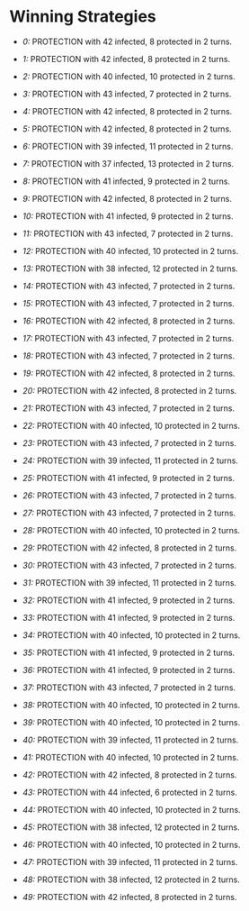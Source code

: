 # Winning Strategies

* _0:_ PROTECTION with 42 infected, 8 protected in 2 turns.


* _1:_ PROTECTION with 42 infected, 8 protected in 2 turns.


* _2:_ PROTECTION with 40 infected, 10 protected in 2 turns.


* _3:_ PROTECTION with 43 infected, 7 protected in 2 turns.


* _4:_ PROTECTION with 42 infected, 8 protected in 2 turns.


* _5:_ PROTECTION with 42 infected, 8 protected in 2 turns.


* _6:_ PROTECTION with 39 infected, 11 protected in 2 turns.


* _7:_ PROTECTION with 37 infected, 13 protected in 2 turns.


* _8:_ PROTECTION with 41 infected, 9 protected in 2 turns.


* _9:_ PROTECTION with 42 infected, 8 protected in 2 turns.


* _10:_ PROTECTION with 41 infected, 9 protected in 2 turns.


* _11:_ PROTECTION with 43 infected, 7 protected in 2 turns.


* _12:_ PROTECTION with 40 infected, 10 protected in 2 turns.


* _13:_ PROTECTION with 38 infected, 12 protected in 2 turns.


* _14:_ PROTECTION with 43 infected, 7 protected in 2 turns.


* _15:_ PROTECTION with 43 infected, 7 protected in 2 turns.


* _16:_ PROTECTION with 42 infected, 8 protected in 2 turns.


* _17:_ PROTECTION with 43 infected, 7 protected in 2 turns.


* _18:_ PROTECTION with 43 infected, 7 protected in 2 turns.


* _19:_ PROTECTION with 42 infected, 8 protected in 2 turns.


* _20:_ PROTECTION with 42 infected, 8 protected in 2 turns.


* _21:_ PROTECTION with 43 infected, 7 protected in 2 turns.


* _22:_ PROTECTION with 40 infected, 10 protected in 2 turns.


* _23:_ PROTECTION with 43 infected, 7 protected in 2 turns.


* _24:_ PROTECTION with 39 infected, 11 protected in 2 turns.


* _25:_ PROTECTION with 41 infected, 9 protected in 2 turns.


* _26:_ PROTECTION with 43 infected, 7 protected in 2 turns.


* _27:_ PROTECTION with 43 infected, 7 protected in 2 turns.


* _28:_ PROTECTION with 40 infected, 10 protected in 2 turns.


* _29:_ PROTECTION with 42 infected, 8 protected in 2 turns.


* _30:_ PROTECTION with 43 infected, 7 protected in 2 turns.


* _31:_ PROTECTION with 39 infected, 11 protected in 2 turns.


* _32:_ PROTECTION with 41 infected, 9 protected in 2 turns.


* _33:_ PROTECTION with 41 infected, 9 protected in 2 turns.


* _34:_ PROTECTION with 40 infected, 10 protected in 2 turns.


* _35:_ PROTECTION with 41 infected, 9 protected in 2 turns.


* _36:_ PROTECTION with 41 infected, 9 protected in 2 turns.


* _37:_ PROTECTION with 43 infected, 7 protected in 2 turns.


* _38:_ PROTECTION with 40 infected, 10 protected in 2 turns.


* _39:_ PROTECTION with 40 infected, 10 protected in 2 turns.


* _40:_ PROTECTION with 39 infected, 11 protected in 2 turns.


* _41:_ PROTECTION with 40 infected, 10 protected in 2 turns.


* _42:_ PROTECTION with 42 infected, 8 protected in 2 turns.


* _43:_ PROTECTION with 44 infected, 6 protected in 2 turns.


* _44:_ PROTECTION with 40 infected, 10 protected in 2 turns.


* _45:_ PROTECTION with 38 infected, 12 protected in 2 turns.


* _46:_ PROTECTION with 40 infected, 10 protected in 2 turns.


* _47:_ PROTECTION with 39 infected, 11 protected in 2 turns.


* _48:_ PROTECTION with 38 infected, 12 protected in 2 turns.


* _49:_ PROTECTION with 42 infected, 8 protected in 2 turns.


